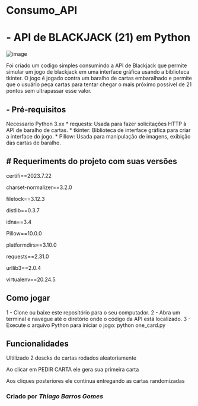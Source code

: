 # Consumo_API

<h1>- API de BLACKJACK (21) em Python</h1>

![image](https://github.com/tbgbarros/Consumo_API/assets/111811766/2d56623d-9ff6-465d-8ab8-7fac690d905e)

Foi criado um codigo simples consumindo a API de Blackjack que permite simular um jogo de blackjack em uma interface gráfica usando a biblioteca tkinter. O jogo é jogado contra um baralho de cartas embaralhado e permite que o usuário peça cartas para tentar chegar o mais próximo possível de 21 pontos sem ultrapassar esse valor.

<h2>- Pré-requisitos </h2>
  Necessario Python 3.xx
  * requests: Usada para fazer solicitações HTTP à API de baralho de cartas.
  * tkinter: Biblioteca de interface gráfica para criar a interface do jogo.
  * Pillow: Usada para manipulação de imagens, exibição das cartas de baralho.
 
  
<h2># Requeriments do projeto com suas versões</h2>
<p>certifi==2023.7.22</p>
<p>charset-normalizer==3.2.0</p>
<p>filelock==3.12.3</p>
<p>distlib==0.3.7</p>
<p>idna==3.4</p>
<p>Pillow==10.0.0</p>
<p>platformdirs==3.10.0</p>
<p>requests==2.31.0</p>
<p>urllib3==2.0.4</p>
<p>virtualenv==20.24.5</p>

<h2>Como jogar</h2>
1 - Clone ou baixe este repositório para o seu computador.
2 - Abra um terminal e navegue até o diretório onde o código da API está localizado.
3 - Execute o arquivo Python para iniciar o jogo: python one_card.py

<h2>Funcionalidades</h2>
<p>Ultilizado 2 descks de cartas rodados aleatoriamente</p>
<p>Ao clicar em PEDIR CARTA ele gera sua primeira carta</p>
<p>Aos cliques posteriores ele continua entregando as cartas randomizadas</p>

<h3>Criado por <b><i>Thiago Barros Gomes</i></b></h3>

